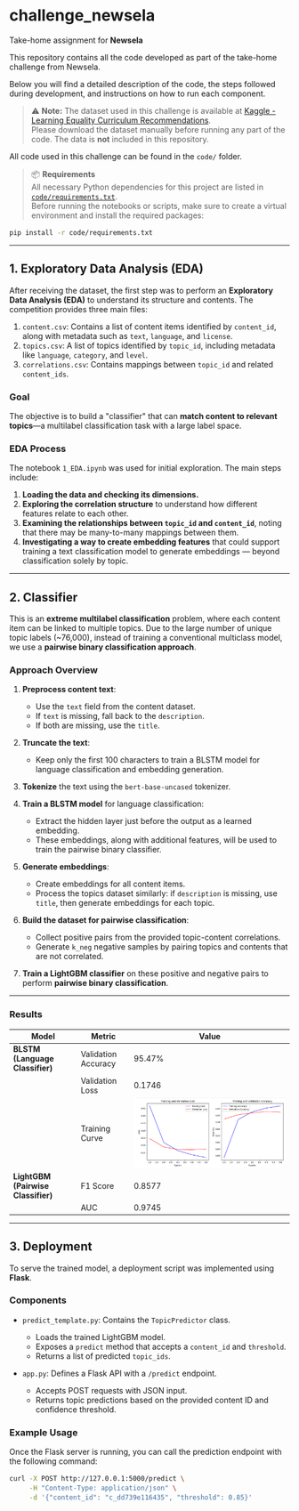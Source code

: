 # challenge_newsela

Take-home assignment for **Newsela**

This repository contains all the code developed as part of the take-home challenge from Newsela.

Below you will find a detailed description of the code, the steps followed during development, and instructions on how to run each component.

> ⚠️ **Note:** The dataset used in this challenge is available at [Kaggle - Learning Equality Curriculum Recommendations](https://www.kaggle.com/competitions/learning-equality-curriculum-recommendations).  
> Please download the dataset manually before running any part of the code. The data is **not** included in this repository.

All code used in this challenge can be found in the `code/` folder.

> 📦 **Requirements**  
All necessary Python dependencies for this project are listed in [`code/requirements.txt`](code/requirements.txt).  
Before running the notebooks or scripts, make sure to create a virtual environment and install the required packages:

```bash
pip install -r code/requirements.txt
```
---

## 1. Exploratory Data Analysis (EDA)

After receiving the dataset, the first step was to perform an **Exploratory Data Analysis (EDA)** to understand its structure and contents. The competition provides three main files:

1. `content.csv`: Contains a list of content items identified by `content_id`, along with metadata such as `text`, `language`, and `license`.
2. `topics.csv`: A list of topics identified by `topic_id`, including metadata like `language`, `category`, and `level`.
3. `correlations.csv`: Contains mappings between `topic_id` and related `content_ids`.

### Goal

The objective is to build a "classifier" that can **match content to relevant topics**—a multilabel classification task with a large label space.

### EDA Process

The notebook `1_EDA.ipynb` was used for initial exploration. The main steps include:

1. **Loading the data and checking its dimensions.**
2. **Exploring the correlation structure** to understand how different features relate to each other.
3. **Examining the relationships between `topic_id` and `content_id`**, noting that there may be many-to-many mappings between them.
4. **Investigating a way to create embedding features** that could support training a text classification model to generate embeddings — beyond classification solely by topic.

---

## 2. Classifier

This is an **extreme multilabel classification** problem, where each content item can be linked to multiple topics. Due to the large number of unique topic labels (~76,000), instead of training a conventional multiclass model, we use a **pairwise binary classification approach**.

### Approach Overview

1. **Preprocess content text**:

   * Use the `text` field from the content dataset.
   * If `text` is missing, fall back to the `description`.
   * If both are missing, use the `title`.

2. **Truncate the text**:

   * Keep only the first 100 characters to train a BLSTM model for language classification and embedding generation.

3. **Tokenize** the text using the `bert-base-uncased` tokenizer.

4. **Train a BLSTM model** for language classification:

   * Extract the hidden layer just before the output as a learned embedding.
   * These embeddings, along with additional features, will be used to train the pairwise binary classifier.

5. **Generate embeddings**:

   * Create embeddings for all content items.
   * Process the topics dataset similarly: if `description` is missing, use `title`, then generate embeddings for each topic.

6. **Build the dataset for pairwise classification**:

   * Collect positive pairs from the provided topic-content correlations.
   * Generate `k_neg` negative samples by pairing topics and contents that are not correlated.

7. **Train a LightGBM classifier** on these positive and negative pairs to perform **pairwise binary classification**.

---

### Results

| Model                          | Metric              | Value     |
|-------------------------------|---------------------|-----------|
| **BLSTM (Language Classifier)** | Validation Accuracy | 95.47%    |
|                               | Validation Loss     | 0.1746    |
|                               | Training Curve      | ![BLSTM Training](images/blstm_training.png) |
| **LightGBM (Pairwise Classifier)** | F1 Score           | 0.8577    |
|                               | AUC                 | 0.9745    |

---

## 3. Deployment

To serve the trained model, a deployment script was implemented using **Flask**.

### Components

- `predict_template.py`: Contains the `TopicPredictor` class.
  - Loads the trained LightGBM model.
  - Exposes a `predict` method that accepts a `content_id` and `threshold`.
  - Returns a list of predicted `topic_ids`.

- `app.py`: Defines a Flask API with a `/predict` endpoint.
  - Accepts POST requests with JSON input.
  - Returns topic predictions based on the provided content ID and confidence threshold.

### Example Usage

Once the Flask server is running, you can call the prediction endpoint with the following command:

```bash
curl -X POST http://127.0.0.1:5000/predict \
     -H "Content-Type: application/json" \
     -d '{"content_id": "c_dd739e116435", "threshold": 0.85}'
```